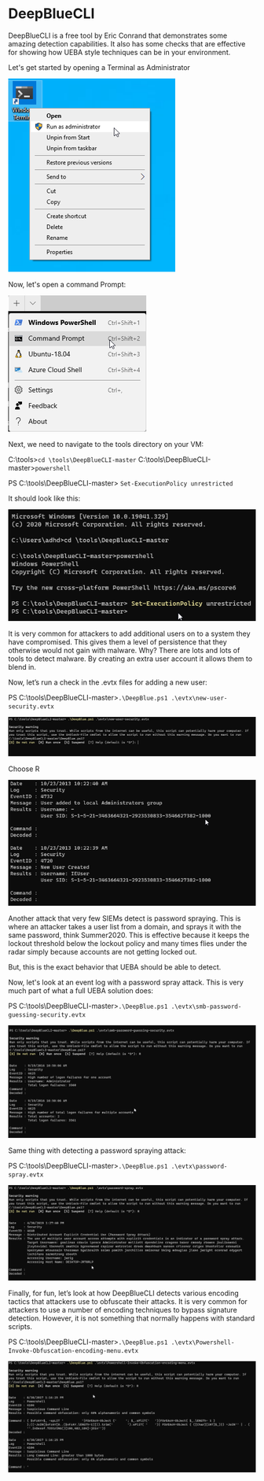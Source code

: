 
# DeepBlueCLI

DeepBlueCLI is a free tool by Eric Conrand that demonstrates some amazing detection capabilities.  It also has some checks that are effective for showing how UEBA style techniques can be in your environment. 

Let's get started by opening a Terminal as Administrator

![](attachments\Clipboard_2020-06-12-10-36-44.png)

Now, let's open a command Prompt:

![](attachments\Clipboard_2020-06-16-09-53-18.png)

Next, we need to navigate to the tools directory on your VM:

C:\tools>`cd \tools\DeepBlueCLI-master`
C:\tools\DeepBlueCLI-master>`powershell`

PS C:\tools\DeepBlueCLI-master> `Set-ExecutionPolicy unrestricted`

It should look like this:

![](attachments\Clipboard_2020-06-15-14-06-33.png)

It is very common for attackers to add additional users on to a system they have compromised.  This gives them a level of persistence that they otherwise would not gain with malware.  Why?  There are lots and lots of tools to detect malware.  By creating an extra user account it allows them to blend in.  

Now, let’s run a check in the .evtx files for adding a new user:

PS C:\tools\DeepBlueCLI-master>`.\DeepBlue.ps1 .\evtx\new-user-security.evtx`

![](attachments\Clipboard_2020-06-15-14-07-43.png)

Choose R

![](attachments\Clipboard_2020-06-15-14-08-14.png)

Another attack that very few SIEMs detect is password spraying.  This is where an attacker takes a user list from a domain, and sprays it with the same password, think Summer2020.  This is effective because it keeps the lockout threshold below the lockout policy and many times flies under the radar simply because accounts are not getting locked out. 

But, this is the exact behavior that UEBA should be able to detect.

Now, let's look at an event log with a password spray attack.  This is very much part of what a full UEBA solution does:

PS C:\tools\DeepBlueCLI-master>`.\DeepBlue.ps1 .\evtx\smb-password-guessing-security.evtx`

![](attachments\Clipboard_2020-06-15-14-10-30.png)

Same thing with detecting a password spraying attack:

PS C:\tools\DeepBlueCLI-master>`.\DeepBlue.ps1 .\evtx\password-spray.evtx`

![](attachments\Clipboard_2020-06-15-14-11-14.png)


Finally, for fun, let’s look at how DeepBlueCLI detects various encoding tactics that attackers use to obfuscate their attacks.  It is very common for attackers to use a number of encoding techniques to bypass signature detection.  However, it is not something that normally happens with standard scripts.

PS C:\tools\DeepBlueCLI-master>`.\DeepBlue.ps1 .\evtx\Powershell-Invoke-Obfuscation-encoding-menu.evtx`

![](attachments\Clipboard_2020-06-15-14-11-59.png)




